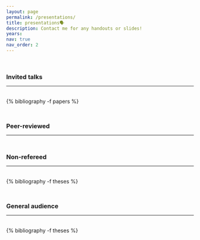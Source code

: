 ```yaml
---
layout: page
permalink: /presentations/
title: presentations🗣
description: Contact me for any handouts or slides!
years:
nav: true
nav_order: 2
---
```

<!-- _pages/talks.md -->
<div class="publications">

<a id="invited"><h3 style="margin-top: 3.3rem; margin-bottom: 0.3rem;">Invited talks</h3></a>
<hr style="color: var(--global-text-color); height: 1px; margin-bottom: 2rem;">
{% bibliography -f papers %}

<a id="peerreviewed"><h3 style="margin-top: 3rem; margin-bottom: 0.3rem;">Peer-reviewed</h3></a>
<hr style="color: var(--global-text-color); height: 1px; margin-bottom: 2rem;">

<a id="nonrefereed"><h3 style="margin-top: 3rem; margin-bottom: 0.3rem;">Non-refereed</h3></a>
<hr style="color: var(--global-text-color); height: 1px; margin-bottom: 2rem;">
  
{% bibliography -f theses %}

<a id="general"><h3 style="margin-top: 3rem; margin-bottom: 0.3rem;">General audience</h3></a>
<hr style="color: var(--global-text-color); height: 1px; margin-bottom: 2rem;">
  
{% bibliography -f theses %}

</div>

<div class="publications">
